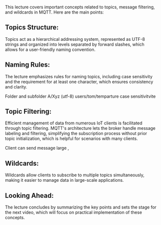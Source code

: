 This lecture covers important concepts related to topics, message filtering, and wildcards in MQTT. Here are the main points:

## Topics Structure: 
Topics act as a hierarchical addressing system, represented as UTF-8 strings and organized into levels separated by forward slashes, which allows for a user-friendly naming convention.

## Naming Rules: 
The lecture emphasizes rules for naming topics, including case sensitivity and the requirement for at least one character, which ensures consistency and clarity.

Folder and subfolder
A/Xyz (utf-8)
users/tom/temparture
case sensitivitvite

## Topic Filtering: 
Efficient management of data from numerous IoT clients is facilitated through topic filtering. MQTT's architecture lets the broker handle message labeling and filtering, simplifying the subscription process without prior topic initialization, which is helpful for scenarios with many clients.

Client can send message
large ,  

## Wildcards: 
Wildcards allow clients to subscribe to multiple topics simultaneously, making it easier to manage data in large-scale applications.

## Looking Ahead: 
The lecture concludes by summarizing the key points and sets the stage for the next video, which will focus on practical implementation of these concepts.
